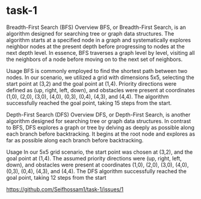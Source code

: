 # task-1
Breadth-First Search (BFS)
Overview
BFS, or Breadth-First Search, is an algorithm designed for searching tree or graph data structures. The algorithm starts at a specified node in a graph and systematically explores neighbor nodes at the present depth before progressing to nodes at the next depth level. In essence, BFS traverses a graph level by level, visiting all the neighbors of a node before moving on to the next set of neighbors.

Usage
BFS is commonly employed to find the shortest path between two nodes. In our scenario, we utilized a grid with dimensions 5x5, selecting the start point at (3,2) and the goal point at (1,4). Priority directions were defined as (up, right, left, down), and obstacles were present at coordinates (1,0), (2,0), (3,0), (4,0), (0,3), (0,4), (4,3), and (4,4). The algorithm successfully reached the goal point, taking 15 steps from the start.

Depth-First Search (DFS)
Overview
DFS, or Depth-First Search, is another algorithm designed for searching tree or graph data structures. In contrast to BFS, DFS explores a graph or tree by delving as deeply as possible along each branch before backtracking. It begins at the root node and explores as far as possible along each branch before backtracking.

Usage
In our 5x5 grid scenario, the start point was chosen at (3,2), and the goal point at (1,4). The assumed priority directions were (up, right, left, down), and obstacles were present at coordinates (1,0), (2,0), (3,0), (4,0), (0,3), (0,4), (4,3), and (4,4). The DFS algorithm successfully reached the goal point, taking 12 steps from the start

https://github.com/Seifhossam1/task-1/issues/1

